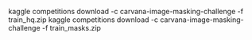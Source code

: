 kaggle competitions download -c carvana-image-masking-challenge -f train_hq.zip 
kaggle competitions download -c carvana-image-masking-challenge -f train_masks.zip 